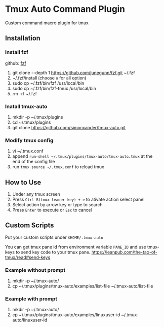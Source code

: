 # Tmux Auto Command Plugin

Custom command macro plugin for tmux

## Installation

### Install fzf
github: [fzf](https://github.com/junegunn/fzf)

1. git clone --depth 1 https://github.com/junegunn/fzf.git ~/.fzf
2. ~/.fzf/install (choose `n` for all option)
3. sudo cp ~/.fzf/bin/fzf /usr/local/bin
4. sudo cp ~/.fzf/bin/fzf-tmux /usr/local/bin
5. rm -rf ~/.fzf

### Inatall tmux-auto
1. mkdir -p ~/.tmux/plugins
2. cd ~/.tmux/plugins
3. git clone https://github.com/simonxander/tmux-auto.git

### Modify tmux config
1. vi ~/.tmux.conf
2. append `run-shell ~/.tmux/plugins/tmux-auto/tmux-auto.tmux` at the end of the config file
3. run `tmux source ~/.tmux.conf` to reload tmux

## How to Use

1. Under any tmux screen
2. Press `Ctrl-B(tmux leader key) + e` to ativate action select panel
3. Select action by arrow key or type to search
4. Press `Enter` to execute or `Esc` to cancel

## Custom Scripts

Put your custom scripts under `$HOME/.tmux-auto`

You can get tmux pane id from environment variable `PANE_ID` and use tmux-keys to send key code to your tmux pane.
https://leanpub.com/the-tao-of-tmux/read#send-keys

### Example without prompt

1. mkdir -p ~/.tmux-auto/
2. cp ~/.tmux/plugins/tmux-auto/examples/list-file ~/.tmux-auto/list-file

### Example with prompt

1. mkdir -p ~/.tmux-auto/
2. cp ~/.tmux/plugins/tmux-auto/examples/linuxuser-id ~/.tmux-auto/linuxuser-id

